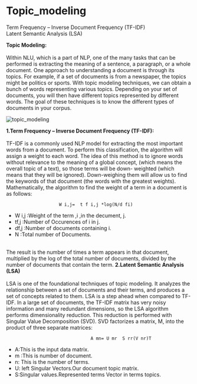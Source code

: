# Topic_modeling
Term Frequency – Inverse Document Frequency (TF-IDF)<br>
Latent Semantic Analysis (LSA)


<b>Topic Modeling:</b><br><br>
Within NLU, which is a part of NLP, one of the many tasks that can be performed is
extracting the meaning of a sentence, a paragraph, or a whole document. One approach
to understanding a document is through its topics. For example, if a set of documents
is from a newspaper, the topics might be politics or sports. With topic modeling
techniques, we can obtain a bunch of words representing various topics. Depending
on your set of documents, you will then have different topics represented by different
words. The goal of these techniques is to know the different types of documents in your
corpus.
  
![topic_modeling](https://user-images.githubusercontent.com/89722385/144175229-948abb02-2382-498b-a029-e650fc67e20e.jpeg)

<b>1.Term Frequency – Inverse Document Frequency (TF-IDF):</b><br><br>
TF-IDF is a commonly used NLP model for extracting the most important words from
a document. To perform this classification, the algorithm will assign a weight to each
word. The idea of this method is to ignore words without relevance to the meaning of a
global concept, (which means the overall topic of a text), so those terms will be down-
weighted (which means that they will be ignored). Down-weighing them will allow us to
find the keywords of that document (the words with the greatest weights).
Mathematically, the algorithm to find the weight of a term in a document is as follows:
  
  
                        W i,j=  t f i,j *log(N/d fi)
  
  * W i,j :Weight of the term ,i ,in the decument, j.<br>
  * tf,j :Number of Occurences of i in j.<br>
  * df,j :Number of documents containing i.<br>
  * N :Total number of Documents.<br><br>
  
The result is the number of times a term appears in that document, multiplied by the
log of the total number of documents, divided by the number of documents that contain
the term.
<b>2.Latent Semantic Analysis (LSA)</b><br><br>
LSA is one of the foundational techniques of topic modeling. It analyzes the relationship
between a set of documents and their terms, and produces a set of concepts related to
them.
LSA is a step ahead when compared to TF-IDF. In a large set of documents, the TF-IDF
matrix has very noisy information and many redundant dimensions, so the LSA
algorithm performs dimensionality reduction.
This reduction is performed with Singular Value Decomposition (SVD). SVD factorizes a
matrix, M, into the product of three separate matrices:

                                    A mn= U mr  S rr(V nr)T
                                    
                                    
* A:This is the input data matrix.<br>
* m :This is number of document.<br>
* n: This is the number of terms.<br>
* U: left Singular Vectors.Our document topic matrix.<br>
* S:Singular values.Represented terms Vector in terms topics.<br><br>
